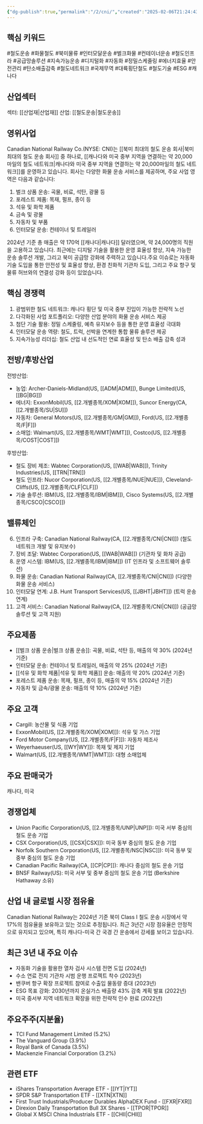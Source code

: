 ```yaml
---
{"dg-publish":true,"permalink":"/2/cni/","created":"2025-02-06T21:24:43.752+09:00","updated":"2025-06-03T20:05:58.321+09:00"}
---
```


## 핵심 키워드

#철도운송 #화물철도 #북미물류 #인터모달운송 #벌크화물 #컨테이너운송 #철도인프라 #공급망솔루션 #지속가능운송 #디지털화 #자동화 #정밀스케줄링 #에너지효율 #안전관리 #탄소배출감축 #철도네트워크 #국제무역 #대륙횡단철도 #철도기술 #ESG #캐나다 

## 산업섹터

섹터: [[산업재\|산업재]]
산업: [[철도운송\|철도운송]]

## 영위사업

Canadian National Railway Co.(NYSE: CNI)는 [[북미 최대의 철도 운송 회사\|북미 최대의 철도 운송 회사]] 중 하나로, [[캐나다와 미국 중부 지역을 연결하는 약 20,000마일의 철도 네트워크\|캐나다와 미국 중부 지역을 연결하는 약 20,000마일의 철도 네트워크]]를 운영하고 있습니다. 회사는 다양한 화물 운송 서비스를 제공하며, 주요 사업 영역은 다음과 같습니다:

1. 벌크 상품 운송: 곡물, 비료, 석탄, 광물 등
2. 포레스트 제품: 목재, 펄프, 종이 등
3. 석유 및 화학 제품
4. 금속 및 광물
5. 자동차 및 부품
6. 인터모달 운송: 컨테이너 및 트레일러

2024년 기준 총 매출은 약 170억 [[캐나다\|캐나다]] 달러였으며, 약 24,000명의 직원을 고용하고 있습니다. 최근에는 디지털 기술을 활용한 운영 효율성 향상, 지속 가능한 운송 솔루션 개발, 그리고 북미 공급망 강화에 주력하고 있습니다.주요 이슈로는 자동화 기술 도입을 통한 안전성 및 효율성 향상, 환경 친화적 기관차 도입, 그리고 주요 항구 및 물류 허브와의 연결성 강화 등이 있었습니다.

## 핵심 경쟁력

1. 광범위한 철도 네트워크: 캐나다 횡단 및 미국 중부 진입이 가능한 전략적 노선
2. 다각화된 사업 포트폴리오: 다양한 산업 분야의 화물 운송 서비스 제공
3. 첨단 기술 활용: 정밀 스케줄링, 예측 유지보수 등을 통한 운영 효율성 극대화
4. 인터모달 운송 역량: 철도, 트럭, 선박을 연계한 통합 물류 솔루션 제공
5. 지속가능성 리더십: 철도 산업 내 선도적인 연료 효율성 및 탄소 배출 감축 성과

## 전방/후방산업

전방산업:

- 농업: Archer-Daniels-Midland(US, [[ADM\|ADM]]), Bunge Limited(US, [[BG\|BG]])
- 에너지: ExxonMobil(US, [[2.개별종목/XOM\|XOM]]), Suncor Energy(CA, [[2.개별종목/SU\|SU]])
- 자동차: General Motors(US, [[2.개별종목/GM\|GM]]), Ford(US, [[2.개별종목/F\|F]])
- 소매업: Walmart(US, [[2.개별종목/WMT\|WMT]]), Costco(US, [[2.개별종목/COST\|COST]])

후방산업:

- 철도 장비 제조: Wabtec Corporation(US, [[WAB\|WAB]]), Trinity Industries(US, [[TRN\|TRN]])
- 철도 인프라: Nucor Corporation(US, [[2.개별종목/NUE\|NUE]]), Cleveland-Cliffs(US, [[2.개별종목/CLF\|CLF]])
- 기술 솔루션: IBM(US, [[2.개별종목/IBM\|IBM]]), Cisco Systems(US, [[2.개별종목/CSCO\|CSCO]])

## 밸류체인

6. 인프라 구축: Canadian National Railway(CA, [[2.개별종목/CNI\|CNI]]) (철도 네트워크 개발 및 유지보수)
7. 장비 조달: Wabtec Corporation(US, [[WAB\|WAB]]) (기관차 및 화차 공급)
8. 운영 시스템: IBM(US, [[2.개별종목/IBM\|IBM]]) (IT 인프라 및 소프트웨어 솔루션)
9. 화물 운송: Canadian National Railway(CA, [[2.개별종목/CNI\|CNI]]) (다양한 화물 운송 서비스)
10. 인터모달 연계: J.B. Hunt Transport Services(US, [[JBHT\|JBHT]]) (트럭 운송 연계)
11. 고객 서비스: Canadian National Railway(CA, [[2.개별종목/CNI\|CNI]]) (공급망 솔루션 및 고객 지원)

## 주요제품

- [[벌크 상품 운송\|벌크 상품 운송]]: 곡물, 비료, 석탄 등, 매출의 약 30% (2024년 기준)
- 인터모달 운송: 컨테이너 및 트레일러, 매출의 약 25% (2024년 기준)
- [[석유 및 화학 제품\|석유 및 화학 제품]] 운송: 매출의 약 20% (2024년 기준)
- 포레스트 제품 운송: 목재, 펄프, 종이 등, 매출의 약 15% (2024년 기준)
- 자동차 및 금속/광물 운송: 매출의 약 10% (2024년 기준)

## 주요 고객

- Cargill: 농산물 및 식품 기업
- ExxonMobil(US, [[2.개별종목/XOM\|XOM]]): 석유 및 가스 기업
- Ford Motor Company(US, [[2.개별종목/F\|F]]): 자동차 제조사
- Weyerhaeuser(US, [[WY\|WY]]): 목재 및 제지 기업
- Walmart(US, [[2.개별종목/WMT\|WMT]]): 대형 소매업체

## 주요 판매국가

캐나다, 미국

## 경쟁업체

- Union Pacific Corporation(US, [[2.개별종목/UNP\|UNP]]): 미국 서부 중심의 철도 운송 기업
- CSX Corporation(US, [[CSX\|CSX]]): 미국 동부 중심의 철도 운송 기업
- Norfolk Southern Corporation(US, [[2.개별종목/NSC\|NSC]]): 미국 동부 및 중부 중심의 철도 운송 기업
- Canadian Pacific Railway(CA, [[CP\|CP]]): 캐나다 중심의 철도 운송 기업
- BNSF Railway(US): 미국 서부 및 중부 중심의 철도 운송 기업 (Berkshire Hathaway 소유)

## 산업 내 글로벌 시장 점유율

Canadian National Railway는 2024년 기준 북미 Class I 철도 운송 시장에서 약 17%의 점유율을 보유하고 있는 것으로 추정됩니다. 최근 3년간 시장 점유율은 안정적으로 유지되고 있으며, 특히 캐나다-미국 간 국경 간 운송에서 강세를 보이고 있습니다.

## 최근 3년 내 주요 이슈

- 자동화 기술을 활용한 열차 검사 시스템 전면 도입 (2024년)
- 수소 연료 전지 기관차 시범 운행 프로젝트 착수 (2023년)
- 밴쿠버 항구 확장 프로젝트 참여로 수출입 물동량 증대 (2023년)
- ESG 목표 강화: 2030년까지 온실가스 배출량 43% 감축 계획 발표 (2022년)
- 미국 중서부 지역 네트워크 확장을 위한 전략적 인수 완료 (2022년)

## 주요주주(지분율)

- TCI Fund Management Limited (5.2%)
- The Vanguard Group (3.9%)
- Royal Bank of Canada (3.5%)
- Mackenzie Financial Corporation (3.2%)

## 관련 ETF

- iShares Transportation Average ETF - [[IYT\|IYT]]
- SPDR S&P Transportation ETF - [[XTN\|XTN]]
- First Trust Industrials/Producer Durables AlphaDEX Fund - [[FXR\|FXR]]
- Direxion Daily Transportation Bull 3X Shares - [[TPOR\|TPOR]]
- Global X MSCI China Industrials ETF - [[CHII\|CHII]]